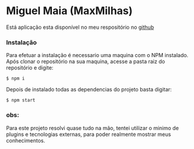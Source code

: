 # Miguel Maia (MaxMilhas)

Está aplicação esta disponível no meu respositório no [github](https://github.com/mja-maia/maxmilhas)

### Instalação

Para efetuar a instalação é necessario uma maquina com o NPM instalado. Após clonar o repositório na sua maquina, acesse a pasta raiz do repositório e digite:

```
$ npm i
```
Depois de instalado todas as dependencias do projeto basta digitar: 
```
$ npm start
```

### obs:
Para este projeto resolvi quase tudo na mão, tentei utilizar o minimo de plugins e tecnologias externas, para poder realmente mostrar meus conhecimentos.
